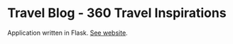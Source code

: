 # Travel Blog - 360 Travel Inspirations

Application written in Flask.
[See website](https://travel-blog-flask-app-5d928a87ede1.herokuapp.com/).
